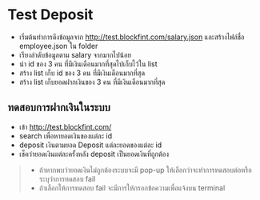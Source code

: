 # Test Deposit
* เริ่มต้นทำการดึงข้อมูลจาก http://test.blockfint.com/salary.json  และสร้างไฟล์ชื่อ employee.json ใน folder
* เรียงลำดับข้อมูลตาม salary จากมากไปน้อย
* นำ id ของ 3 คน ที่มีเงินเดือนมากที่สุดไปเก็บไว้ใน list
* สร้าง list เก็บ id ของ 3 คน ที่มีเงินเดือนมากที่สุด
* สร้าง list เก็บยอดฝากเงินของ 3 คน ที่มีเงินเดือนมากที่สุด

## ทดสอบการฝากเงินในระบบ
* เข้า http://test.blockfint.com/
* search เพื่อหายอดเงินของแต่ละ id
* deposit เงินตามยอด Deposit แต่ละยอดของแต่ละ id
* เช็คว่ายอดเงินแต่ละครั้งหลัง deposit เป็นยอดเงินที่ถูกต้อง
> - ถ้าหากพบว่ายอดเงินไม่ถูกต้องระบบจะมี pop-up ให้เลือกว่าจะทำการทดสอบต่อหรือระบุว่าการทดสอบ fail
> - ถ้าเลือกให้การทดสอบ fail จะมีการให้กรอกข้อความเพื่อแจ้งบน terminal 
